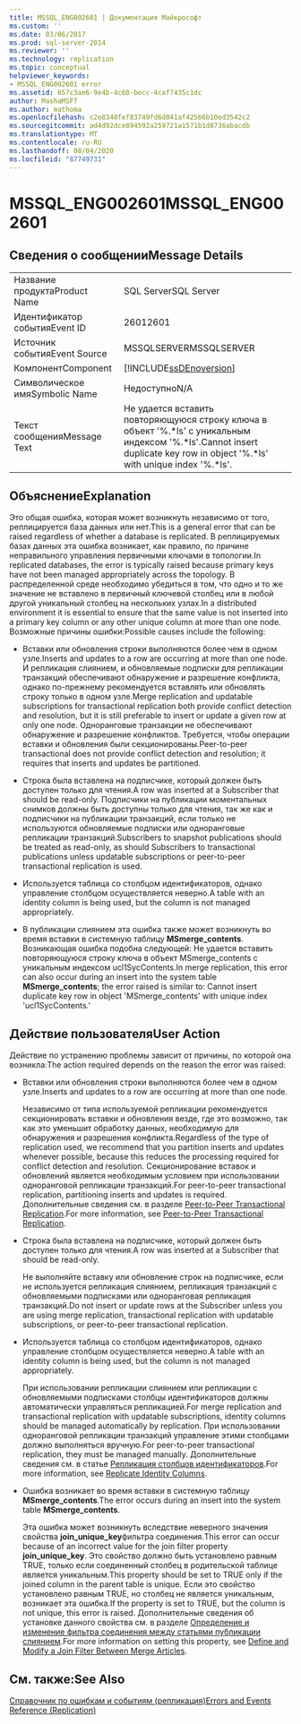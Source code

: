 ```yaml
---
title: MSSQL_ENG002601 | Документация Майкрософт
ms.custom: ''
ms.date: 03/06/2017
ms.prod: sql-server-2014
ms.reviewer: ''
ms.technology: replication
ms.topic: conceptual
helpviewer_keywords:
- MSSQL_ENG002601 error
ms.assetid: 657c3ae6-9e4b-4c60-becc-4caf7435c1dc
author: MashaMSFT
ms.author: mathoma
ms.openlocfilehash: c2e8340fef83749fd6d041af42566b10ed3542c2
ms.sourcegitcommit: ad4d92dce894592a259721a1571b1d8736abacdb
ms.translationtype: MT
ms.contentlocale: ru-RU
ms.lasthandoff: 08/04/2020
ms.locfileid: "87749731"
---
```

# <a name="mssql_eng002601"></a><span data-ttu-id="57909-102">MSSQL_ENG002601</span><span class="sxs-lookup"><span data-stu-id="57909-102">MSSQL_ENG002601</span></span>
    
## <a name="message-details"></a><span data-ttu-id="57909-103">Сведения о сообщении</span><span class="sxs-lookup"><span data-stu-id="57909-103">Message Details</span></span>  
  
|||  
|-|-|  
|<span data-ttu-id="57909-104">Название продукта</span><span class="sxs-lookup"><span data-stu-id="57909-104">Product Name</span></span>|<span data-ttu-id="57909-105">SQL Server</span><span class="sxs-lookup"><span data-stu-id="57909-105">SQL Server</span></span>|  
|<span data-ttu-id="57909-106">Идентификатор события</span><span class="sxs-lookup"><span data-stu-id="57909-106">Event ID</span></span>|<span data-ttu-id="57909-107">2601</span><span class="sxs-lookup"><span data-stu-id="57909-107">2601</span></span>|  
|<span data-ttu-id="57909-108">Источник события</span><span class="sxs-lookup"><span data-stu-id="57909-108">Event Source</span></span>|<span data-ttu-id="57909-109">MSSQLSERVER</span><span class="sxs-lookup"><span data-stu-id="57909-109">MSSQLSERVER</span></span>|  
|<span data-ttu-id="57909-110">Компонент</span><span class="sxs-lookup"><span data-stu-id="57909-110">Component</span></span>|[!INCLUDE[ssDEnoversion](../../includes/ssdenoversion-md.md)]|  
|<span data-ttu-id="57909-111">Символическое имя</span><span class="sxs-lookup"><span data-stu-id="57909-111">Symbolic Name</span></span>|<span data-ttu-id="57909-112">Недоступно</span><span class="sxs-lookup"><span data-stu-id="57909-112">N/A</span></span>|  
|<span data-ttu-id="57909-113">Текст сообщения</span><span class="sxs-lookup"><span data-stu-id="57909-113">Message Text</span></span>|<span data-ttu-id="57909-114">Не удается вставить повторяющуюся строку ключа в объект '%.\*ls' с уникальным индексом '%.\*ls'.</span><span class="sxs-lookup"><span data-stu-id="57909-114">Cannot insert duplicate key row in object '%.\*ls' with unique index '%.\*ls'.</span></span>|  
  
## <a name="explanation"></a><span data-ttu-id="57909-115">Объяснение</span><span class="sxs-lookup"><span data-stu-id="57909-115">Explanation</span></span>  
 <span data-ttu-id="57909-116">Это общая ошибка, которая может возникнуть независимо от того, реплицируется база данных или нет.</span><span class="sxs-lookup"><span data-stu-id="57909-116">This is a general error that can be raised regardless of whether a database is replicated.</span></span> <span data-ttu-id="57909-117">В реплицируемых базах данных эта ошибка возникает, как правило, по причине неправильного управления первичными ключами в топологии.</span><span class="sxs-lookup"><span data-stu-id="57909-117">In replicated databases, the error is typically raised because primary keys have not been managed appropriately across the topology.</span></span> <span data-ttu-id="57909-118">В распределенной среде необходимо убедиться в том, что одно и то же значение не вставлено в первичный ключевой столбец или в любой другой уникальный столбец на нескольких узлах.</span><span class="sxs-lookup"><span data-stu-id="57909-118">In a distributed environment it is essential to ensure that the same value is not inserted into a primary key column or any other unique column at more than one node.</span></span> <span data-ttu-id="57909-119">Возможные причины ошибки:</span><span class="sxs-lookup"><span data-stu-id="57909-119">Possible causes include the following:</span></span>  
  
-   <span data-ttu-id="57909-120">Вставки или обновления строки выполняются более чем в одном узле.</span><span class="sxs-lookup"><span data-stu-id="57909-120">Inserts and updates to a row are occurring at more than one node.</span></span> <span data-ttu-id="57909-121">И репликация слиянием, и обновляемые подписки для репликации транзакций обеспечивают обнаружение и разрешение конфликта, однако по-прежнему рекомендуется вставлять или обновлять строку только в одном узле.</span><span class="sxs-lookup"><span data-stu-id="57909-121">Merge replication and updatable subscriptions for transactional replication both provide conflict detection and resolution, but it is still preferable to insert or update a given row at only one node.</span></span> <span data-ttu-id="57909-122">Одноранговые транзакции не обеспечивают обнаружение и разрешение конфликтов. Требуется, чтобы операции вставки и обновления были секционированы.</span><span class="sxs-lookup"><span data-stu-id="57909-122">Peer-to-peer transactional does not provide conflict detection and resolution; it requires that inserts and updates be partitioned.</span></span>  
  
-   <span data-ttu-id="57909-123">Строка была вставлена на подписчике, который должен быть доступен только для чтения.</span><span class="sxs-lookup"><span data-stu-id="57909-123">A row was inserted at a Subscriber that should be read-only.</span></span> <span data-ttu-id="57909-124">Подписчики на публикации моментальных снимков должны быть доступны только для чтения, так же как и подписчики на публикации транзакций, если только не используются обновляемые подписки или одноранговые репликации транзакций.</span><span class="sxs-lookup"><span data-stu-id="57909-124">Subscribers to snapshot publications should be treated as read-only, as should Subscribers to transactional publications unless updatable subscriptions or peer-to-peer transactional replication is used.</span></span>  
  
-   <span data-ttu-id="57909-125">Используется таблица со столбцом идентификаторов, однако управление столбцом осуществляется неверно.</span><span class="sxs-lookup"><span data-stu-id="57909-125">A table with an identity column is being used, but the column is not managed appropriately.</span></span>  
  
-   <span data-ttu-id="57909-126">В публикации слиянием эта ошибка также может возникнуть во время вставки в системную таблицу **MSmerge_contents**. Возникающая ошибка подобна следующей: Не удается вставить повторяющуюся строку ключа в объект MSmerge_contents с уникальным индексом ucl1SycContents.</span><span class="sxs-lookup"><span data-stu-id="57909-126">In merge replication, this error can also occur during an insert into the system table **MSmerge_contents**; the error raised is similar to: Cannot insert duplicate key row in object 'MSmerge_contents' with unique index 'ucl1SycContents.'</span></span>  
  
## <a name="user-action"></a><span data-ttu-id="57909-127">Действие пользователя</span><span class="sxs-lookup"><span data-stu-id="57909-127">User Action</span></span>  
 <span data-ttu-id="57909-128">Действие по устранению проблемы зависит от причины, по которой она возникла:</span><span class="sxs-lookup"><span data-stu-id="57909-128">The action required depends on the reason the error was raised:</span></span>  
  
-   <span data-ttu-id="57909-129">Вставки или обновления строки выполняются более чем в одном узле.</span><span class="sxs-lookup"><span data-stu-id="57909-129">Inserts and updates to a row are occurring at more than one node.</span></span>  
  
     <span data-ttu-id="57909-130">Независимо от типа используемой репликации рекомендуется секционировать вставки и обновления везде, где это возможно, так как это уменьшит обработку данных, необходимую для обнаружения и разрешения конфликта.</span><span class="sxs-lookup"><span data-stu-id="57909-130">Regardless of the type of replication used, we recommend that you partition inserts and updates whenever possible, because this reduces the processing required for conflict detection and resolution.</span></span> <span data-ttu-id="57909-131">Секционирование вставок и обновлений является необходимым условием при использовании одноранговой репликации транзакций.</span><span class="sxs-lookup"><span data-stu-id="57909-131">For peer-to-peer transactional replication, partitioning inserts and updates is required.</span></span> <span data-ttu-id="57909-132">Дополнительные сведения см. в разделе [Peer-to-Peer Transactional Replication](transactional/peer-to-peer-transactional-replication.md).</span><span class="sxs-lookup"><span data-stu-id="57909-132">For more information, see [Peer-to-Peer Transactional Replication](transactional/peer-to-peer-transactional-replication.md).</span></span>  
  
-   <span data-ttu-id="57909-133">Строка была вставлена на подписчике, который должен быть доступен только для чтения.</span><span class="sxs-lookup"><span data-stu-id="57909-133">A row was inserted at a Subscriber that should be read-only.</span></span>  
  
     <span data-ttu-id="57909-134">Не выполняйте вставку или обновление строк на подписчике, если не используется репликация слиянием, репликация транзакций с обновляемыми подписками или одноранговая репликация транзакций.</span><span class="sxs-lookup"><span data-stu-id="57909-134">Do not insert or update rows at the Subscriber unless you are using merge replication, transactional replication with updatable subscriptions, or peer-to-peer transactional replication.</span></span>  
  
-   <span data-ttu-id="57909-135">Используется таблица со столбцом идентификаторов, однако управление столбцом осуществляется неверно.</span><span class="sxs-lookup"><span data-stu-id="57909-135">A table with an identity column is being used, but the column is not managed appropriately.</span></span>  
  
     <span data-ttu-id="57909-136">При использовании репликации слиянием или репликации с обновляемыми подписками столбцы идентификаторов должны автоматически управляться репликацией.</span><span class="sxs-lookup"><span data-stu-id="57909-136">For merge replication and transactional replication with updatable subscriptions, identity columns should be managed automatically by replication.</span></span> <span data-ttu-id="57909-137">При использовании одноранговой репликации транзакций управление этими столбцами должно выполняться вручную.</span><span class="sxs-lookup"><span data-stu-id="57909-137">For peer-to-peer transactional replication, they must be managed manually.</span></span> <span data-ttu-id="57909-138">Дополнительные сведения см. в статье [Репликация столбцов идентификаторов](publish/replicate-identity-columns.md).</span><span class="sxs-lookup"><span data-stu-id="57909-138">For more information, see [Replicate Identity Columns](publish/replicate-identity-columns.md).</span></span>  
  
-   <span data-ttu-id="57909-139">Ошибка возникает во время вставки в системную таблицу **MSmerge_contents**.</span><span class="sxs-lookup"><span data-stu-id="57909-139">The error occurs during an insert into the system table **MSmerge_contents**.</span></span>  
  
     <span data-ttu-id="57909-140">Эта ошибка может возникнуть вследствие неверного значения свойства **join_unique_key**фильтра соединения.</span><span class="sxs-lookup"><span data-stu-id="57909-140">This error can occur because of an incorrect value for the join filter property **join_unique_key**.</span></span> <span data-ttu-id="57909-141">Это свойство должно быть установлено равным TRUE, только если соединенный столбец в родительской таблице является уникальным.</span><span class="sxs-lookup"><span data-stu-id="57909-141">This property should be set to TRUE only if the joined column in the parent table is unique.</span></span> <span data-ttu-id="57909-142">Если это свойство установлено равным TRUE, но столбец не является уникальным, возникает эта ошибка.</span><span class="sxs-lookup"><span data-stu-id="57909-142">If the property is set to TRUE, but the column is not unique, this error is raised.</span></span> <span data-ttu-id="57909-143">Дополнительные сведения об установке данного свойства см. в разделе [Определение и изменение фильтра соединения между статьями публикации слиянием](publish/define-and-modify-a-join-filter-between-merge-articles.md).</span><span class="sxs-lookup"><span data-stu-id="57909-143">For more information on setting this property, see [Define and Modify a Join Filter Between Merge Articles](publish/define-and-modify-a-join-filter-between-merge-articles.md).</span></span>  
  
## <a name="see-also"></a><span data-ttu-id="57909-144">См. также:</span><span class="sxs-lookup"><span data-stu-id="57909-144">See Also</span></span>  
 [<span data-ttu-id="57909-145">Справочник по ошибкам и событиям (репликация)</span><span class="sxs-lookup"><span data-stu-id="57909-145">Errors and Events Reference &#40;Replication&#41;</span></span>](errors-and-events-reference-replication.md)  
  
  
